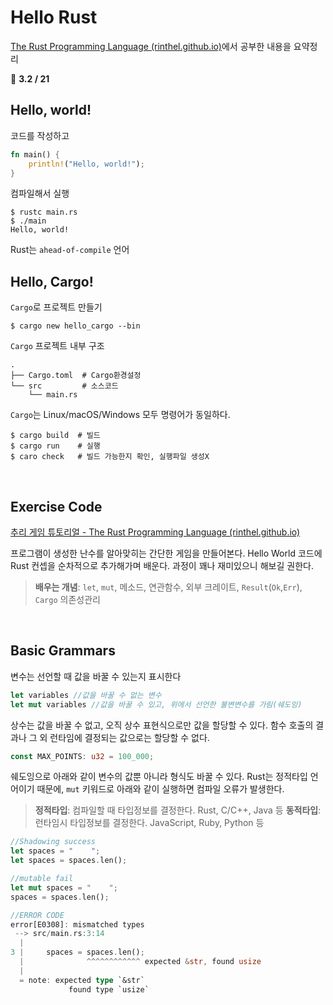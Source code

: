 # Hello Rust

[The Rust Programming Language (rinthel.github.io)](https://rinthel.github.io/rust-lang-book-ko/)에서 공부한 내용을 요약정리

:goal_net: **3.2 / 21**

  

## Hello, world!

코드를 작성하고

```rust
fn main() {
    println!("Hello, world!");
}
```

컴파일해서 실행

```shell
$ rustc main.rs
$ ./main
Hello, world!
```

Rust는 `ahead-of-compile` 언어

  

## Hello, Cargo!

`Cargo`로 프로젝트 만들기

```
$ cargo new hello_cargo --bin
```

`Cargo` 프로젝트 내부 구조

```
.
├── Cargo.toml  # Cargo환경설정
└── src         # 소스코드
    └── main.rs
```

`Cargo`는 Linux/macOS/Windows 모두 명령어가 동일하다.

```
$ cargo build  # 빌드
$ cargo run    # 실행
$ caro check   # 빌드 가능한지 확인, 실행파일 생성X
```

​    

## Exercise Code

[추리 게임 튜토리얼 - The Rust Programming Language (rinthel.github.io)](https://rinthel.github.io/rust-lang-book-ko/ch02-00-guessing-game-tutorial.html)

프로그램이 생성한 난수를 알아맞히는 간단한 게임을 만들어본다. Hello World 코드에 Rust 컨셉을 순차적으로 추가해가며 배운다. 과정이 꽤나 재미있으니 해보길 권한다.

> **배우는 개념**: `let`, `mut`, 메소드, 연관함수, 외부 크레이트, `Result`(`Ok`,`Err`), `Cargo` 의존성관리

​    

## Basic Grammars

변수는 선언할 때 값을 바꿀 수 있는지 표시한다

```rust
let variables //값을 바꿀 수 없는 변수
let mut variables //값을 바꿀 수 있고, 위에서 선언한 불변변수를 가림(쉐도잉)
```

상수는 값을 바꿀 수 없고, 오직 상수 표현식으로만 값을 할당할 수 있다. 함수 호출의 결과나 그 외 런타임에 결정되는 값으로는 할당할 수 없다.

```rust
const MAX_POINTS: u32 = 100_000;
```

쉐도잉으로 아래와 같이 변수의 값뿐 아니라 형식도 바꿀 수 있다. Rust는 정적타입 언어이기 때문에, `mut` 키워드로 아래와 같이 실행하면 컴파일 오류가 발생한다.

> **정적타입**: 컴파일할 때 타입정보를 결정한다. Rust, C/C++, Java 등
> **동적타입**: 런타임시 타입정보를 결정한다. JavaScript, Ruby, Python 등

```rust
//Shadowing success
let spaces = "    ";
let spaces = spaces.len();
```
```rust
//mutable fail
let mut spaces = "    ";
spaces = spaces.len();

//ERROR CODE
error[E0308]: mismatched types
 --> src/main.rs:3:14
  |
3 |     spaces = spaces.len();
  |              ^^^^^^^^^^^^ expected &str, found usize
  |
  = note: expected type `&str`
             found type `usize`
```

​    

  





























